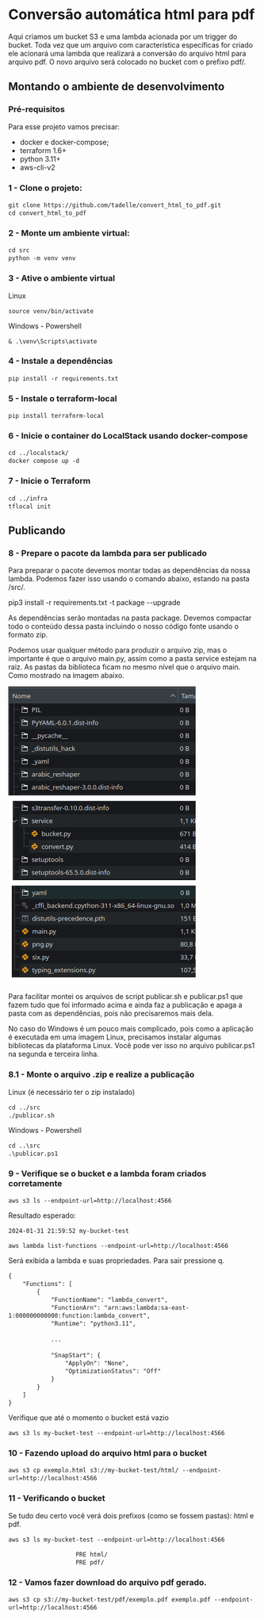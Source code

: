# Conversão automática html para pdf

Aqui criamos um bucket S3 e uma lambda acionada por um trigger do bucket. Toda vez que um arquivo com característica específicas for criado ele acionará uma lambda que realizará a conversão do arquivo html para arquivo pdf. O novo arquivo será colocado no bucket com o prefixo pdf/.

## Montando o ambiente de desenvolvimento

### Pré-requisitos
Para esse projeto vamos precisar:
- docker e docker-compose;
- terraform 1.6+
- python 3.11+
- aws-cli-v2

### 1 - Clone o projeto:
```shell
git clone https://github.com/tadelle/convert_html_to_pdf.git
cd convert_html_to_pdf
```

### 2 - Monte um ambiente virtual:
```shell
cd src
python -m venv venv
```

### 3 - Ative o ambiente virtual

Linux
```shell
source venv/bin/activate
```

Windows - Powershell
```shell
& .\venv\Scripts\activate
```

### 4 - Instale a dependências
```shell
pip install -r requirements.txt
```

### 5 - Instale o terraform-local
```shel
pip install terraform-local
```

### 6 - Inicie o container do LocalStack usando docker-compose
```shell
cd ../localstack/
docker compose up -d
```

### 7 - Inicie o Terraform
```shell
cd ../infra
tflocal init
```

## Publicando

### 8 - Prepare o pacote da lambda para ser publicado
Para preparar o pacote devemos montar todas as dependências da nossa lambda. Podemos fazer isso usando o comando abaixo, estando na pasta /src/.

pip3 install -r requirements.txt -t package --upgrade

As dependências serão montadas na pasta package. Devemos compactar todo o conteúdo dessa pasta incluindo o nosso código fonte usando o formato zip.

Podemos usar qualquer método para produzir o arquivo zip, mas o importante é que o arquivo main.py, assim como a pasta service estejam na raiz. As pastas da biblioteca ficam no mesmo nível que o arquivo main. Como mostrado na imagem abaixo.

![Estrutura do arquivo zip](lambda_zip.png)

Para facilitar montei os arquivos de script publicar.sh e publicar.ps1 que fazem tudo que foi informado acima e ainda faz a publicação e apaga a pasta com as dependências, pois não precisaremos mais dela.

No caso do Windows é um pouco mais complicado, pois como a aplicação é executada em uma imagem Linux, precisamos instalar algumas bibliotecas da plataforma Linux. Você pode ver isso no arquivo publicar.ps1 na segunda e terceira linha.

### 8.1 - Monte o arquivo .zip e realize a publicação

Linux (é necessário ter o zip instalado)
```shell
cd ../src
./publicar.sh
```

Windows - Powershell
```shell
cd ..\src
.\publicar.ps1
```

### 9 - Verifique se o bucket e a lambda foram criados corretamente
```shell
aws s3 ls --endpoint-url=http://localhost:4566
```
Resultado esperado:
```
2024-01-31 21:59:52 my-bucket-test
```

```shell
aws lambda list-functions --endpoint-url=http://localhost:4566
```
Será exibida a lambda e suas propriedades. Para sair pressione q.
```
{
    "Functions": [
        {
            "FunctionName": "lambda_convert",
            "FunctionArn": "arn:aws:lambda:sa-east-1:000000000000:function:lambda_convert",
            "Runtime": "python3.11",

            ...

            "SnapStart": {
                "ApplyOn": "None",
                "OptimizationStatus": "Off"
            }
        }
    ]
}
```

Verifique que até o momento o bucket está vazio
```shell
aws s3 ls my-bucket-test --endpoint-url=http://localhost:4566
```

### 10 - Fazendo upload do arquivo html para o bucket
```shell
aws s3 cp exemplo.html s3://my-bucket-test/html/ --endpoint-url=http://localhost:4566
```

### 11 - Verificando o bucket
Se tudo deu certo você verá dois prefixos (como se fossem pastas): html e pdf.
```shell
aws s3 ls my-bucket-test --endpoint-url=http://localhost:4566
```
```
                   PRE html/
                   PRE pdf/
```

### 12 - Vamos fazer download do arquivo pdf gerado.
```shell
aws s3 cp s3://my-bucket-test/pdf/exemplo.pdf exemplo.pdf --endpoint-url=http://localhost:4566
```
